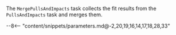 The `MergePullsAndImpacts` task collects the fit results from the `PullsAndImpacts` task and merges them.

<div class="dhi_parameter_table">

--8<-- "content/snippets/parameters.md@-2,20,19,16,14,17,18,28,33"

</div>
